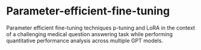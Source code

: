# Parameter-efficient-fine-tuning
Parameter efficient fine-tuning techniques p-tuning and LoRA in the context of a challenging medical question answering task while performing quantitative performance analysis across multiple GPT models.

